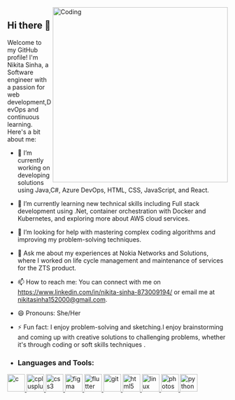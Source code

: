 <img align="right" alt="Coding" width="400" src="https://www.squiresgroup.com/wp-content/uploads/2019/02/Jan-blog-5-java-developer.jpeg">

## Hi there 👋

Welcome to my GitHub profile! I'm Nikita Sinha, a Software engineer with a passion for web development,DevOps and continuous learning. Here's a bit about me:

- 🔭 I’m currently working on developing solutions using Java,C#, Azure DevOps, HTML, CSS, JavaScript, and React.
- 🌱 I’m currently learning new technical skills including Full stack development using .Net, container orchestration with Docker and Kubernetes, and exploring more about AWS cloud services.
- 🤔 I’m looking for help with mastering complex coding algorithms and improving my problem-solving techniques.
- 💬 Ask me about my experiences at Nokia Networks and Solutions, where I worked on life cycle management and maintenance of services for the ZTS product.
- 📫 How to reach me: You can connect with me on https://www.linkedin.com/in/nikita-sinha-873009194/ or email me at nikitasinha152000@gmail.com.
- 😄 Pronouns: She/Her
- ⚡ Fun fact: I enjoy problem-solving and sketching.I enjoy brainstorming and coming up with creative solutions to challenging problems, whether it's through coding or soft skills techniques .

- <h3 align="left">Languages and Tools:</h3>
<p align="left"> <a href="https://www.cprogramming.com/" target="_blank"> <img src="https://devicons.github.io/devicon/devicon.git/icons/c/c-original.svg" alt="c" width="40" height="40"/> </a> <a href="https://www.w3schools.com/cpp/" target="_blank"> <img src="https://devicons.github.io/devicon/devicon.git/icons/cplusplus/cplusplus-original.svg" alt="cplusplus" width="40" height="40"/> </a> <a href="https://www.w3schools.com/css/" target="_blank"> <img src="https://devicons.github.io/devicon/devicon.git/icons/css3/css3-original-wordmark.svg" alt="css3" width="40" height="40"/> </a> <a href="https://www.figma.com/" target="_blank"> <img src="https://www.vectorlogo.zone/logos/figma/figma-icon.svg" alt="figma" width="40" height="40"/> </a> <a href="https://flutter.dev" target="_blank"> <img src="https://www.vectorlogo.zone/logos/flutterio/flutterio-icon.svg" alt="flutter" width="40" height="40"/> </a> <a href="https://git-scm.com/" target="_blank"> <img src="https://www.vectorlogo.zone/logos/git-scm/git-scm-icon.svg" alt="git" width="40" height="40"/> </a> <a href="https://www.w3.org/html/" target="_blank"> <img src="https://devicons.github.io/devicon/devicon.git/icons/html5/html5-original-wordmark.svg" alt="html5" width="40" height="40"/> </a> <a href="https://www.linux.org/" target="_blank"> <img src="https://devicons.github.io/devicon/devicon.git/icons/linux/linux-original.svg" alt="linux" width="40" height="40"/> </a> <a href="https://www.photoshop.com/en" target="_blank"> <img src="https://devicons.github.io/devicon/devicon.git/icons/photoshop/photoshop-plain.svg" alt="photoshop" width="40" height="40"/> </a> <a href="https://www.python.org" target="_blank"> <img src="https://devicons.github.io/devicon/devicon.git/icons/python/python-original.svg" alt="python" width="40" height="40"/> </a> </p>


